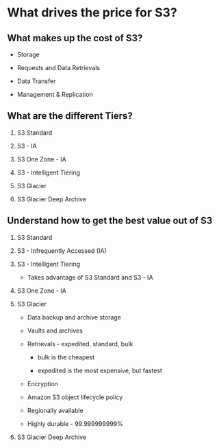 # What drives the price for S3?

## What makes up the cost of S3?

* Storage

* Requests and Data Retrievals

* Data Transfer

* Management & Replication

## What are the different Tiers?

1. S3 Standard

2. S3 - IA

3. S3 One Zone - IA

4. S3 - Intelligent Tiering

5. S3 Glacier

6. S3 Glacier Deep Archive

## Understand how to get the best value out of S3

1. S3 Standard

2. S3 - Infrequently Accessed (IA)

3. S3 - Intelligent Tiering

    * Takes advantage of S3 Standard and S3 - IA

4. S3 One Zone - IA

5. S3 Glacier

    * Data backup and archive storage

    * Vaults and archives

    * Retrievals - expedited, standard, bulk

        * bulk is the cheapest

        * expedited is the most expensive, but fastest

    * Encryption

    * Amazon S3 object lifecycle policy

    * Regionally available

    * Highly durable - 99.999999999%

6. S3 Glacier Deep Archive
